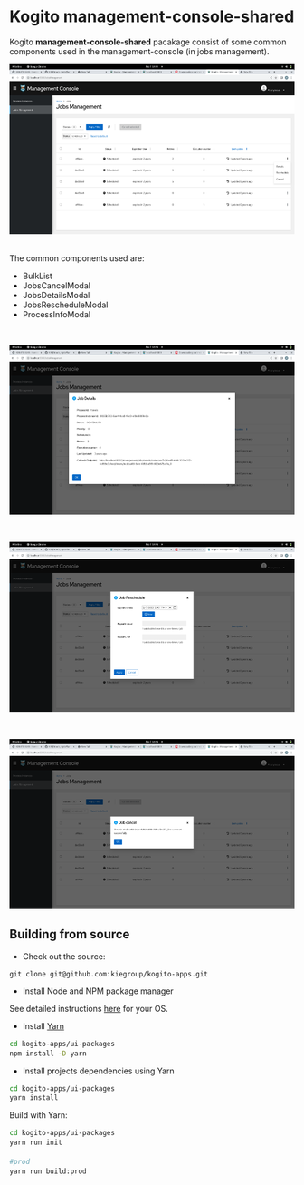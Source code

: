 # Kogito management-console-shared

Kogito **management-console-shared** pacakage consist of some common components used in the management-console (in jobs management).<br />

<p align="center">
<img src="./docs/jobsmanagement.png" width="600" height="300">
</p>

<br />
The common components used are:

 * BulkList
 * JobsCancelModal
 * JobsDetailsModal
 * JobsRescheduleModal
 * ProcessInfoModal

 <br />

<p align="center">
 <img src="./docs/jobsdetails.png" width="600" height="300" text:center> <br />
</p>

<br />

<p align="center">
 <img src="./docs/jobsReschedule.png" width="600" height="300">
</p>

<br/>

<p align="center">
 <img src="./docs/jobsCancel.png" width="600" height="300">
</p>


## Building from source

- Check out the source:
```
git clone git@github.com:kiegroup/kogito-apps.git
```

- Install Node and NPM package manager

See detailed instructions [here](https://docs.npmjs.com/downloading-and-installing-node-js-and-npm) for your OS.

- Install [Yarn](https://classic.yarnpkg.com/)
```bash
cd kogito-apps/ui-packages
npm install -D yarn
```

- Install projects dependencies using Yarn
```bash
cd kogito-apps/ui-packages
yarn install
```

Build with Yarn:
```bash
cd kogito-apps/ui-packages
yarn run init

#prod
yarn run build:prod
```